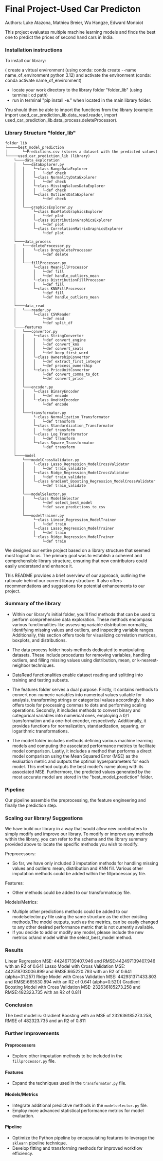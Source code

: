 # Final Project-Used Car Predicton
Authors: Luke Atazona, Mathieu Breier, Wu Hangze, Edward Monbiot

This project evaluates multiple machine learning models and finds the best one to predict the prices of second hand cars in India. 

### Installation instructions

To install our library:

( create a virtual environment (using conda: conda create --name name_of_environment python 3.12) and activate the environment (conda: conda activate name_of_environment)
- locate your work directory to the library folder "folder_lib" (using terminal: cd path)
- run in terminal "pip install -e." when located in the main library folder.

You should then be able to import the functions from the library (example: import used_car_prediction_lib.data_read.reader, import used_car_prediction_lib.data_process.deleteProcessor).

### Library Structure "folder_lib"
```
folder_lib
└─────best_model_prediction
│       └─Predictions.csv (stores a dataset with the predicted values)
└─────used_car_prediction_lib (library)
    └────data_exploration
    │   └───dataExplorer.py
    │   │    └─class RangeDataExplorer
    │   │    │   └─def check
    │   │    └─class NormalityDataExplorer
    │   │    │   └─def check
    │   │    └─class MissingValuesDataExplorer
    │   │    │   └─def check
    │   │    └─class OutliersDataExplorer
    │   │        └─def check
    │   │   
    │   └───graphicsExplorer.py
    │        └─class BoxPlotsGraphicsExplorer
    │        │   └─def plot
    │        └─class DistributionGraphicsExplorer
    │        │   └─def plot
    │        └─class CorrelationMatrixGraphicsExplorer
    │            └─def plot
    │
    └────data_process
    │   └───deleteProcessor.py
    │   │    └─class DropDeleteProcessor
    │   │        └─def delete
    │   │   
    │   └───fillProcessor.py
    │        └─class MeanFillProcessor
    │        │   └─def fill
    │        │   └─def handle_outliers_mean
    │        └─class DistributionFillProcessor
    │        │   └─def fill
    │        └─class KNNFillProcessor
    │            └─def fill
    │            └─def handle_outliers_mean
    │
    └────data_read
    │   └───reader.py
    │        └─class CSVReader
    │            └─def read
    │            └─def split_df
    └────features
    │   └───convertor.py
    │   │    └─class StringConvertor
    │   │    │   └─def convert_engine
    │   │    │   └─def convert_kms
    │   │    │   └─def convert_seats
    │   │    │   └─def keep_first_word
    │   │    └─class OwnershipConvertor
    │   │    │   └─def extract_first_integer
    │   │    │   └─def process_ownership
    │   │    └─class PriceUnitConvertor
    │   │        └─def convert_comma_to_dot
    │   │        └─def convert_price
    │   │   
    │   └───encoder.py
    │   │    └─class BinaryEncoder
    │   │    │   └─def encode
    │   │    └─class OneHotEncoder
    │   │        └─def encode
    │   │   
    │   └───transformator.py
    │        └─class Normalization_Transformator
    │        │   └─def transform
    │        └─class Standardization_Transformator
    │        │   └─def transform
    │        └─class Log_Transformator
    │        │   └─def transform
    │        └─class Square_Transformator
    │            └─def transform
    │ 
    └────model
        └───modelCrossValidator.py
        │    └─class Lasso_Regression_ModelCrossValidator
        │    │   └─def train_validate
        │    └─class Ridge_Regression_ModelCrossValidator
        │    │   └─def train_validate
        │    └─class Gradient_Boosting_Regression_ModelCrossValidator
        │        └─def train_validate
        │   
        └───modelSelector.py
        │    └─class ModelSelector
        │        └─def select_best_model
        │        └─def save_predictions_to_csv
        │   
        └───modelTrainer.py
             └─class Linear_Regression_ModelTrainer
             │   └─def train
             └─class Lasso_Regression_ModelTrainer
             │   └─def train
             └─class Ridge_Regression_ModelTrainer
                 └─def train
```
We designed our entire project based on a library structure that seemed most logical to us. The primary goal was to establish a coherent and comprehensible library structure, ensuring that new contributors could easily understand and enhance it.

This README provides a brief overview of our approach, outlining the rationale behind our current library structure. It also offers recommendations and suggestions for potential enhancements to our project.

### Summary of the library
- Within our library's initial folder, you'll find methods that can be used to perform comprehensive data exploration. These methods encompass various functionalities like assessing variable distribution normality, identifying missing values and outliers, and inspecting variable ranges. Additionally, this section offers tools for visualizing correlation matrices, boxplots, and distributions.

- The data process folder hosts methods dedicated to manipulating datasets. These include procedures for removing variables, handling outliers, and filling missing values using distribution, mean, or k-nearest-neighbor techniques.

- DataRead functionalities enable dataset reading and splitting into training and testing subsets.
  
- The features folder serves a dual purpose. Firstly, it contains methods to convert non-numeric variables into numerical values suitable for analysis, transforming strings or categorical values accordingly. It also offers tools for processing commas to dots and performing scaling operations. Secondly, it includes methods to convert binary and categorical variables into numerical ones, employing a 0/1 transformation and a one-hot encoder, respectively. Additionally, it provides functions for normalization, standardization, squaring, or logarithmic transformations.

- The model folder includes methods defining various machine learning models and computing the associated performance metrics to facilitate model comparison. Lastly, it includes a method that performs a direct model comparison using the Mean Squared Error (MSE) as the evaluation metric and outputs the optimal hyperparameters for each model. This method outputs the best model's name along with its associated MSE. Furthermore, the predicted values generated by the most accurate model are stored in the "best_model_prediction" folder.

### Pipeline

Our pipeline assemble the preprocessing, the feature engineering and finally the prediction step. 

### Scaling our library/ Suggestions

We have build our library in a way that would allow new contributers to simply modify and improve our library. To modify or improve any methods within the library, you can refer to the schema and the library summary provided above to locate the specific methods you wish to modify.

Preprocessors: 
- So far, we have only included 3 imputation methods for handling missing values and outliers: mean, distribution and KNN fill. Various other imputation methods could be added within the fillprocessor.py file.

Features:
- Other methods could be added to our transformator.py file.

Models/Metrics:
- Multiple other predictions methods could be added to our modelselector.py file using the same structure as the other existing methods.The model outputs, such as the metrics, can be easily changed to any other desired performance metric that is not currently available.
- If you decide to add or modify any model, please include the new metrics or/and model within the select_best_model method.

### Results
Linear Regression MSE: 442497139407.946 and RMSE:442497139407.946  with an R2 of 0.641
Lasso Model with Cross Validation MSE: 442518703006.899 and RMSE:665220.793 with an R2 of 0.641 (alpha=31.257)
Ridge Model with Cross Validation MSE: 442931371433.803 and RMSE:665530.894 with an R2 of 0.641 (alpha=0.521))
Gradient Boosting Model with Cross Validation MSE: 232636185273.258 and RMSE:482323.735 with an R2 of 0.811 

### Conclusion
The best model is: Gradient Boosting with an MSE of 232636185273.258, RMSE of 482323.735 and an R2 of 0.811

### Further Improvements

#### Preprocessors
- Explore other imputation methods to be included in the `fillprocessor.py` file.

#### Features
- Expand the techniques used in the `transformator.py` file.

#### Models/Metrics
- Integrate additional predictive methods in the `modelselector.py` file.
- Employ more advanced statistical performance metrics for model evaluation.

#### Pipeline
- Optimize the Python pipeline by encapsulating features to leverage the `sklearn` pipeline technique.
- Develop fitting and transforming methods for improved workflow efficiency.




